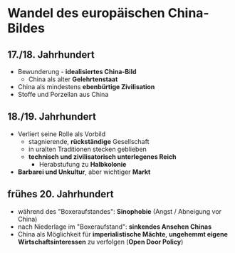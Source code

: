 # Wandel des europäischen China-Bildes

## 17./18. Jahrhundert

- Bewunderung - **idealisiertes China-Bild**
  - China als alter **Gelehrtenstaat**
- China als mindestens **ebenbürtige Zivilisation**
- Stoffe und Porzellan aus China

## 18./19. Jahrhundert

- Verliert seine Rolle als Vorbild
  - stagnierende, **rückständige** Gesellschaft
  - in uralten Traditionen stecken geblieben
  - **technisch und zivilisatorisch unterlegenes Reich**
    - Herabstufung zu **Halbkolonie**
- **Barbarei und Unkultur**, aber wichtiger **Markt**

## frühes 20. Jahrhundert

- während des "Boxeraufstandes": **Sinophobie** (Angst / Abneigung vor China)
- nach Niederlage im "Boxeraufstand": **sinkendes Ansehen Chinas**
- China als Möglichkeit für **imperialistische Mächte**, **ungehemmt eigene Wirtschaftsinteressen** zu verfolgen (**Open Door Policy**)
